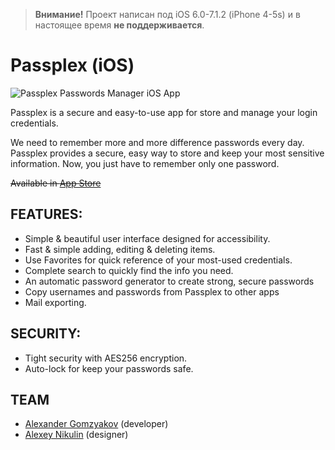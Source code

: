 > **Внимание!** Проект написан под iOS 6.0-7.1.2 (iPhone 4-5s) и в настоящее время **не поддерживается**.

Passplex (iOS)
==============

![Passplex Passwords Manager iOS App](https://github.com/gomzyakov/passplex-ios/blob/master/mock-3-iphone5c-green.png "Passplex Passwords Manager iOS App")

Passplex is a secure and easy-to-use app for store and manage your login credentials. 

We need to remember more and more difference passwords every day. Passplex provides a secure, easy way to store and keep your most sensitive information. Now, you just have to remember only one password.

~~Available in [App Store](https://itunes.apple.com/us/app/passplex/id859950412)~~

## FEATURES: 
- Simple & beautiful user interface designed for accessibility.
- Fast & simple adding, editing & deleting items.
- Use Favorites for quick reference of your most-used credentials.
- Complete search to quickly find the info you need.
- An automatic password generator to create strong, secure passwords
- Copy usernames and passwords from Passplex to other apps
- Mail exporting.

## SECURITY: 
- Tight security with AES256 encryption.
- Auto-lock for keep your passwords safe.

## TEAM

- [Alexander Gomzyakov](https://github.com/gomzyakov) (developer)
- [Alexey Nikulin](https://www.facebook.com/alexei.nikulin) (designer)
